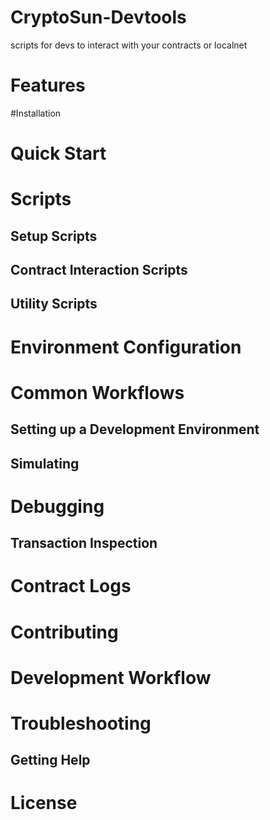 # CryptoSun-Devtools
scripts for devs to interact with your contracts or localnet

# Features

#Installation

# Quick Start

# Scripts
<h2>Setup Scripts</h2>

<h2>Contract Interaction Scripts</h2>

<h2>Utility Scripts</h2>

# Environment Configuration

# Common Workflows
<h2>Setting up a Development Environment</h2>

<h2>Simulating</h2>

# Debugging
<h2>Transaction Inspection</h2>

# Contract Logs

# Contributing

# Development Workflow

# Troubleshooting
<h2>Getting Help</h2>

# License


